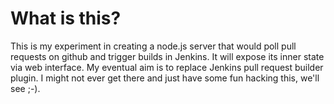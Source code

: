 What is this?
=============

This is my experiment in creating a node.js server that would poll pull requests
on github and trigger builds in Jenkins. It will expose its inner state via
web interface. My eventual aim is to replace Jenkins pull request builder plugin. 
I might not ever get there and just have some fun hacking this, we'll see ;-).
